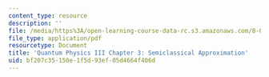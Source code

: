 ```yaml
---
content_type: resource
description: ''
file: /media/https%3A/open-learning-course-data-rc.s3.amazonaws.com/8-06-quantum-physics-iii-spring-2018/bf207c35150e1f5d93ef05d4664f406d_MIT8_06S18ch3.pdf
file_type: application/pdf
resourcetype: Document
title: 'Quantum Physics III Chapter 3: Semiclassical Approximation'
uid: bf207c35-150e-1f5d-93ef-05d4664f406d
---
```

